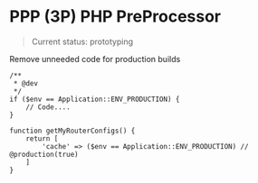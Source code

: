 PPP (3P) PHP PreProcessor
=========================

> Current status: prototyping

Remove unneeded code for production builds

```
/**
 * @dev
 */
if ($env == Application::ENV_PRODUCTION) {
    // Code....
}
```

```
function getMyRouterConfigs() {
    return [
        'cache' => ($env == Application::ENV_PRODUCTION) // @production(true)
    ]
}
```
